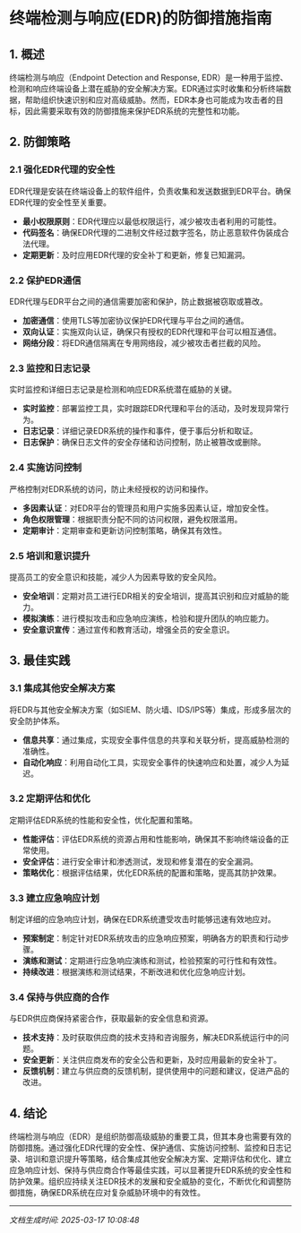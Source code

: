 # 终端检测与响应(EDR)的防御措施指南

## 1. 概述

终端检测与响应（Endpoint Detection and Response, EDR）是一种用于监控、检测和响应终端设备上潜在威胁的安全解决方案。EDR通过实时收集和分析终端数据，帮助组织快速识别和应对高级威胁。然而，EDR本身也可能成为攻击者的目标，因此需要采取有效的防御措施来保护EDR系统的完整性和功能。

## 2. 防御策略

### 2.1 强化EDR代理的安全性

EDR代理是安装在终端设备上的软件组件，负责收集和发送数据到EDR平台。确保EDR代理的安全性至关重要。

- **最小权限原则**：EDR代理应以最低权限运行，减少被攻击者利用的可能性。
- **代码签名**：确保EDR代理的二进制文件经过数字签名，防止恶意软件伪装成合法代理。
- **定期更新**：及时应用EDR代理的安全补丁和更新，修复已知漏洞。

### 2.2 保护EDR通信

EDR代理与EDR平台之间的通信需要加密和保护，防止数据被窃取或篡改。

- **加密通信**：使用TLS等加密协议保护EDR代理与平台之间的通信。
- **双向认证**：实施双向认证，确保只有授权的EDR代理和平台可以相互通信。
- **网络分段**：将EDR通信隔离在专用网络段，减少被攻击者拦截的风险。

### 2.3 监控和日志记录

实时监控和详细日志记录是检测和响应EDR系统潜在威胁的关键。

- **实时监控**：部署监控工具，实时跟踪EDR代理和平台的活动，及时发现异常行为。
- **日志记录**：详细记录EDR系统的操作和事件，便于事后分析和取证。
- **日志保护**：确保日志文件的安全存储和访问控制，防止被篡改或删除。

### 2.4 实施访问控制

严格控制对EDR系统的访问，防止未经授权的访问和操作。

- **多因素认证**：对EDR平台的管理员和用户实施多因素认证，增加安全性。
- **角色权限管理**：根据职责分配不同的访问权限，避免权限滥用。
- **定期审计**：定期审查和更新访问控制策略，确保其有效性。

### 2.5 培训和意识提升

提高员工的安全意识和技能，减少人为因素导致的安全风险。

- **安全培训**：定期对员工进行EDR相关的安全培训，提高其识别和应对威胁的能力。
- **模拟演练**：进行模拟攻击和应急响应演练，检验和提升团队的响应能力。
- **安全意识宣传**：通过宣传和教育活动，增强全员的安全意识。

## 3. 最佳实践

### 3.1 集成其他安全解决方案

将EDR与其他安全解决方案（如SIEM、防火墙、IDS/IPS等）集成，形成多层次的安全防护体系。

- **信息共享**：通过集成，实现安全事件信息的共享和关联分析，提高威胁检测的准确性。
- **自动化响应**：利用自动化工具，实现安全事件的快速响应和处置，减少人为延迟。

### 3.2 定期评估和优化

定期评估EDR系统的性能和安全性，优化配置和策略。

- **性能评估**：评估EDR系统的资源占用和性能影响，确保其不影响终端设备的正常使用。
- **安全评估**：进行安全审计和渗透测试，发现和修复潜在的安全漏洞。
- **策略优化**：根据评估结果，优化EDR系统的配置和策略，提高其防护效果。

### 3.3 建立应急响应计划

制定详细的应急响应计划，确保在EDR系统遭受攻击时能够迅速有效地应对。

- **预案制定**：制定针对EDR系统攻击的应急响应预案，明确各方的职责和行动步骤。
- **演练和测试**：定期进行应急响应演练和测试，检验预案的可行性和有效性。
- **持续改进**：根据演练和测试结果，不断改进和优化应急响应计划。

### 3.4 保持与供应商的合作

与EDR供应商保持紧密合作，获取最新的安全信息和资源。

- **技术支持**：及时获取供应商的技术支持和咨询服务，解决EDR系统运行中的问题。
- **安全更新**：关注供应商发布的安全公告和更新，及时应用最新的安全补丁。
- **反馈机制**：建立与供应商的反馈机制，提供使用中的问题和建议，促进产品的改进。

## 4. 结论

终端检测与响应（EDR）是组织防御高级威胁的重要工具，但其本身也需要有效的防御措施。通过强化EDR代理的安全性、保护通信、实施访问控制、监控和日志记录、培训和意识提升等策略，结合集成其他安全解决方案、定期评估和优化、建立应急响应计划、保持与供应商合作等最佳实践，可以显著提升EDR系统的安全性和防护效果。组织应持续关注EDR技术的发展和安全威胁的变化，不断优化和调整防御措施，确保EDR系统在应对复杂威胁环境中的有效性。

---

*文档生成时间: 2025-03-17 10:08:48*
